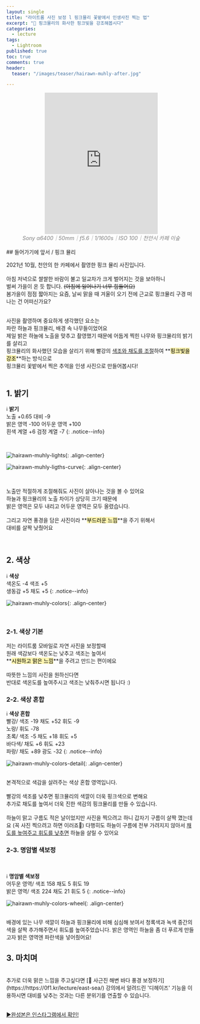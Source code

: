 ```yaml
---
layout: single
title: "라이트룸 사진 보정 l 핑크뮬리 꽃밭에서 인생사진 찍는 법"
excerpt: "🌸 핑크뮬리의 화사한 핑크빛을 강조해봅시다"
categories:
  - lecture
tags:
  - Lightroom
published: true
toc: true
comments: true
header:
  teaser: "/images/teaser/hairawn-muhly-after.jpg"

---
```


<center><iframe frameborder="0" class="juxtapose" width="300" height="375" src="https://cdn.knightlab.com/libs/juxtapose/latest/embed/index.html?uid=3b32c1bc-2b2d-11ec-abb7-b9a7ff2ee17c"></iframe></center>
<center><i><span style="color:gray"> Sony α6400｜50mm｜ƒ5.6｜1/1600s｜ISO 100｜천안시 카페 이숲</span></i></center>
<br>
## 들어가기에 앞서 / 핑크 뮬리
<br>

2021년 10월, 천안의 한 카페에서 촬영한 핑크 뮬리 사진입니다.<br><br>
아침 저녁으로 쌀쌀한 바람이 불고 일교차가 크게 벌어지는 것을 보아하니<br>
벌써 가을이 온 듯 합니다. ~~(아침에 일어나기 너무 힘들어요)~~<br>
봄가을이 점점 짧아지는 요즘, 날씨 맑을 때 겨울이 오기 전에 근교로 핑크뮬리 구경 떠나는 건 어떠신가요?<br><br>

사진을 촬영하며 중요하게 생각했던 요소는<br>
파란 하늘과 핑크뮬리, 배경 속 나무들이었어요<br>
제일 밝은 하늘에 노출을 맞추고 촬영했기 때문에 어둡게 찍힌 나무와 핑크뮬리의 밝기를 살리고<br>
핑크뮬리의 화사했던 모습을 살리기 위해 빨강의 <u>색조와 채도를 조절</u>하여  **<mark style='background-color: #fff5b1'>핑크빛을 강조</mark>**하는 방식으로<br>
핑크뮬리 꽃밭에서 찍은 추억을 인생 사진으로 만들어봅시다!<br><br>

## 1. 밝기

ℹ️ **밝기**  
노출 +0.65 대비 -9  
밝은 영역 -100 어두운 영역 +100  
흰색 계열 +6 검정  계열 -7 
{: .notice--info}

<br>

![hairawn-muhly-lights](/images/2021-10-09-hairawn-muhly/hairawn-muhly-lights.jpeg){: .align-center}

![hairawn-muhly-ligths-curve](/images/2021-10-09-hairawn-muhly/hairawn-muhly-ligths-curve.jpeg){: .align-center}

<br>

노출만 적절하게 조절해줘도 사진이 살아나는 것을 볼 수 있어요<br>
하늘과 핑크뮬리의 노출 차이가 상당히 크기 때문에  
밝은 영역은 모두 내리고 어두운 영역은 모두 올렸습니다. <br><br>
그리고 자연 풍경을 담은 사진이라  **<mark style='background-color: #fff5b1'>부드러운 느낌</mark>**을 주기 위해서  
대비를 살짝 낮췄어요  

<br>

## 2. 색상

ℹ️ **색상**  
색온도 -4 색조 +5  
생동감 +5 채도 +5 
{: .notice--info}
<br>

![hairawn-muhly-colors](/images/2021-10-09-hairawn-muhly/hairawn-muhly-colors.jpeg){: .align-center}

<br>

### 2-1. 색상 기본

저는 라이트룸 모바일로 자연 사진을 보정할때  
원래 색감보다 색온도는 낮추고 색조는 높여서  
 **<mark style='background-color: #fff5b1'>시원하고 맑은 느낌</mark>**을 주려고 만드는 편이에요  
<br>
따뜻한 느낌의 사진을 원하신다면  
반대로 색온도를 높여주시고 색조는 낮춰주시면 됩니다 :)
<br>

### 2-2. 색상 혼합
ℹ️ **색상 혼합**<br>
빨강/ 색조 -19 채도 +52 휘도 -9<br>
노랑/ 휘도 -78<br>
초록/ 색조 -5 채도 +18 휘도 +5<br>
바다색/ 채도 +6 휘도 +23<br>
파랑/  채도 +89 광도 -32
{: .notice--info}
<br>

![hairawn-muhly-colors-detail](/images/2021-10-09-hairawn-muhly/hairawn-muhly-colors-detail.jpeg){: .align-center}

<br>
본격적으로 색감을 살려주는 색상 혼합 영역입니다.<br><br>
빨강의 색조를 낮추면 핑크뮬리의 색깔이 더욱 핑크색으로 변해요<br>
추가로 채도를 높여서 더욱 진한 색감의 핑크뮬리를 만들 수 있습니다.<br><br>
하늘이 맑고 구름도 적은 날이었지만  
사진을 찍으려고 하니 갑자기 구름이 살짝 꼈는데요 (꼭 사진 찍으려고 하면 이러죠🥺)  
다행히도 하늘이 구름에 전부 가려지지 않아서  
<u>채도를 높여주고 휘도를 낮추면</u> 하늘을 살릴 수 있어요  
<br>

### 2-3. 명암별 색보정
<br>

ℹ️ **명암별 색보정**  
어두운 영역/ 색조 158 채도 5 휘도 19<br>
밝은 영역/ 색조 224 채도 21 휘도 5
{: .notice--info}
<br>

![hairawn-muhly-colors-wheel](/images/2021-10-09-hairawn-muhly/hairawn-muhly-colors-wheel.jpeg){: .align-center}

<br>
배경에 있는 나무 색깔이 하늘과 핑크뮬리에 비해 심심해 보여서  
청록색과 녹색 중간의 색을 살짝 추가해주면서 휘도를 높여주었습니다.  
밝은 영역인 하늘을 좀 더 푸르게 만들고자 밝은 영역엔 파란색을 넣어줬어요!  
<br>

## 3. 마치며
<br>
추가로 더욱 맑은 느낌을 주고싶다면 [🌊 사근진 해변 바다 풍경 보정하기](https://https://0f1.kr/lecture/east-sea/) 강의에서 알려드린  
'디헤이즈' 기능을 이용하시면 대비를 낮추는 것과는 다른 분위기를 연출할 수 있습니다.<br><br>

[▶️완성본은 인스타그램에서 확인!](https://www.instagram.com/p/CUuPT78P_e0/)